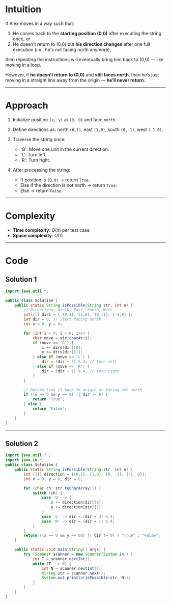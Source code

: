 # Intuition

If Alex moves in a way such that:

1. He comes back to the **starting position (0,0)** after executing the string once, or
2. He doesn't return to (0,0) but **his direction changes** after one full execution (i.e., he's not facing north anymore),

then repeating the instructions will eventually bring him back to (0,0) — like moving in a loop.

However, if **he doesn’t return to (0,0)** and **still faces north**, then he’s just moving in a straight line away from the origin — **he’ll never return**.

---

# Approach

1. Initialize position `(x, y)` at `(0, 0)` and face `north`.
2. Define directions as: north `(0,1)`, east `(1,0)`, south `(0,-1)`, west `(-1,0)`.
3. Traverse the string once:

   * 'G': Move one unit in the current direction.
   * 'L': Turn left.
   * 'R': Turn right.
4. After processing the string:

   * If position is `(0,0)` → return `True`.
   * Else if the direction is not north → return `True`.
   * Else → return `False`.

---

# Complexity

* **Time complexity**: $O(n)$ per test case
* **Space complexity**: $O(1)$

---

# Code
## Solution 1

```java
import java.util.*;

public class Solution {
    public static String isPossible(String str, int n) {
        // Directions: North, East, South, West
        int[][] dirs = { {0,1}, {1,0}, {0,-1}, {-1,0} };
        int dir = 0; // Start facing north
        int x = 0, y = 0;

        for (int i = 0; i < n; i++) {
            char move = str.charAt(i);
            if (move == 'G') {
                x += dirs[dir][0];
                y += dirs[dir][1];
            } else if (move == 'L') {
                dir = (dir + 3) % 4; // turn left
            } else if (move == 'R') {
                dir = (dir + 1) % 4; // turn right
            }
        }

        // Return true if back to origin or facing not north
        if ((x == 0 && y == 0) || dir != 0) {
            return "True";
        } else {
            return "False";
        }
    }
}
```

---
## Solution 2

```java
import java.util.* ;
import java.io.*; 
public class Solution {
    public static String isPossible(String str, int n) {
        int [][] direction = {{0,1}, {1,0}, {0, -1}, {-1, 0}};
        int x = 0, y = 0, dir = 0;

        for (char ch: str.toCharArray()) {
            switch (ch) {
                case 'G' -> {
                    x += direction[dir][0];
                    y += direction[dir][1];
                }
                case 'L' -> dir = (dir + 3) % 4;
                case 'R' -> dir = (dir + 1) % 4;
            }
        }
        return ((x == 0 && y == 00) || dir != 0) ? "True" : "False";
    }

    public static void main(String[] args) {
        try (Scanner scanner = new Scanner(System.in)) {
            int T = scanner.nextInt();
            while (T-- > 0) {
                int N = scanner.nextInt();
                String str = scanner.next();
                System.out.println(isPossible(str, N));
            }
        }
    }
}

```
